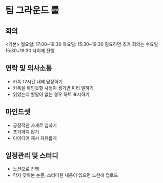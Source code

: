 # 팀 그라운드 룰

## 회의
<기본>
월요일: 17:00~19:30
목요일: 15:30~19:30
필요하면 추가 회의는 수요일 15:30~19:30 사이에 진행

## 연락 및 의사소통
- 카톡 12시간 내에 답장하기
- 카톡을 확인못할 사정이 생기면 미리 말하기
- 읽었는데 할말이 없는 경우 하트 표시하기

## 마인드셋
- 긍정적인 자세로 임하기
- 포기하지 않기
- 아이디어 제시 자유롭게

## 일정관리 및 스터디
- 노션으로 진행
- 각자 찾아본 논문, 스터디한 내용이 있으면 노션에 업로드 




